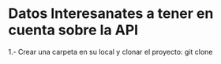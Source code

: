 # Datos Interesanates a tener en cuenta sobre la API

1.- Crear una carpeta en su local y clonar el proyecto:
git clone 
